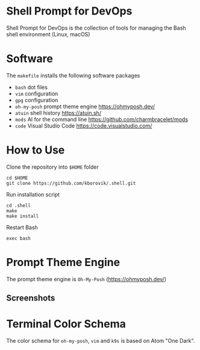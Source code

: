 # Shell Prompt for DevOps

Shell Prompt for DevOps is the collection of tools for managing the Bash shell environment (Linux, macOS)

# Software

The `makefile` installs the following software packages

- `bash` dot files
- `vim` configuration
- `gpg` configuration
- `oh-my-posh` prompt theme engine https://ohmyposh.dev/
- `atuin` shell history https://atuin.sh/
- `mods` AI for the command line https://github.com/charmbracelet/mods
- `code` Visual Studio Code https://code.visualstudio.com/

# How to Use

Clone the repository into `$HOME` folder

```
cd $HOME
git clone https://github.com/kborovik/.shell.git
```

Run installation script

```
cd .shell
make
make install
```

Restart Bash

```
exec bash
```

# Prompt Theme Engine

The prompt theme engine is `Oh-My-Posh` (https://ohmyposh.dev/)

## Screenshots

# Terminal Color Schema

The color schema for `oh-my-posh`, `vim` and `k9s` is based on Atom "One Dark".
